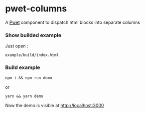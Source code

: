 # pwet-columns

A [Pwet](https://github.com/Gastonyte/pwet) component to dispatch html blocks into separate columns
 
### Show builded example

Just open :

```example/build/index.html```

### Build example

```
npm i && npm run demo
```
or
```
yarn && yarn demo
```
Now the demo is visible at [http://localhost:3000](http://localhost:3000)